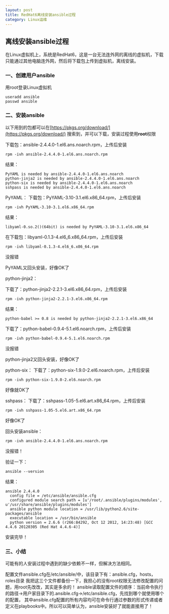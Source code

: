 ```yaml
---
layout: post
title: RedHat6离线安装ansible过程
category: Linux运维
---
```


## 离线安装ansible过程
在Linux虚拟机上，系统是RedHat6，这是一台无法连外网的离线的虚拟机，下载只能通过其他电脑连外网，然后将下载包上传到虚拟机，离线安装。

### 一、创建用户ansible
用root登录Linux虚拟机
```shell
useradd ansible
passwd ansible
```

### 二、安装ansible

以下用到的包都可以在[https://pkgs.org/download/](https://pkgs.org/download/) 搜索到，并可以下载，安装过程使用**root**权限

下载包：ansible-2.4.4.0-1.el6.ans.noarch.rpm，上传后安装
```shell
rpm -ivh ansible-2.4.4.0-1.el6.ans.noarch.rpm 
```
结果：
```
PyYAML is needed by ansible-2.4.4.0-1.el6.ans.noarch
python-jinja2 is needed by ansible-2.4.4.0-1.el6.ans.noarch
python-six is needed by ansible-2.4.4.0-1.el6.ans.noarch
sshpass is needed by ansible-2.4.4.0-1.el6.ans.noarch
```
PyYAML：
下载包：PyYAML-3.10-3.1.el6.x86_64.rpm，上传后安装
```shell
rpm -ivh PyYAML-3.10-3.1.el6.x86_64.rpm
``` 
结果：
```
libyaml-0.so.2()(64bit) is needed by PyYAML-3.10-3.1.el6.x86_64
```
在下载包：libyaml-0.1.3-4.el6_6.x86_64.rpm，上传后安装
```
rpm -ivh libyaml-0.1.3-4.el6_6.x86_64.rpm
```
没报错

PyYAML又回头安装，好像OK了


python-jinja2：

下载了：python-jinja2-2.2.1-3.el6.x86_64.rpm，上传后安装
```
rpm -ivh python-jinja2-2.2.1-3.el6.x86_64.rpm
```
结果：
```
python-babel >= 0.8 is needed by python-jinja2-2.2.1-3.el6.x86_64
```

下载了：python-babel-0.9.4-5.1.el6.noarch.rpm，上传后安装
```
rpm -ivh python-babel-0.9.4-5.1.el6.noarch.rpm
```
没报错

python-jinja2又回头安装，好像OK了

python-six：
下载了：python-six-1.9.0-2.el6.noarch.rpm，上传后安装
```
rpm -ivh python-six-1.9.0-2.el6.noarch.rpm
```
好像就OK了

sshpass：
下载了：sshpass-1.05-5.el6.art.x86_64.rpm，上传后安装
```
rpm -ivh sshpass-1.05-5.el6.art.x86_64.rpm
```
好像OK了

回头安装ansible：
```
rpm -ivh ansible-2.4.4.0-1.el6.ans.noarch.rpm
```
没报错！

验证一下：
```
ansible --version
```
结果：
```
ansible 2.4.4.0
  config file = /etc/ansible/ansible.cfg
  configured module search path = [u'/root/.ansible/plugins/modules', u'/usr/share/ansible/plugins/modules']
  ansible python module location = /usr/lib/python2.6/site-packages/ansible
  executable location = /usr/bin/ansible
  python version = 2.6.6 (r266:84292, Oct 12 2012, 14:23:48) [GCC 4.4.6 20120305 (Red Hat 4.4.6-4)]
```
安装完毕！

### 三、小结
可能有的人安装过程中遇到的缺少依赖不一样，但解决方法相同。


配置文件ansible.cfg在/etc/ansible/中，该目录下有：ansible.cfg，hosts，roles目录
我把这三个文件都备份一下，我担心的没有root权限无法修改配置的问题，用root先改改，其实是多余的！
ansible读取配置文件的顺序：当前命令执行的路径->用户家目录下的.ansible.cfg->/etc/ansible.cfg，先找到哪个就使用哪个的配置，
其中ansible.cfg配置的所有内容均可在命令行通过参数的形式传递或者定义在playbooks中。所以可以简单认为，ansible安装好了就能直接用了！

